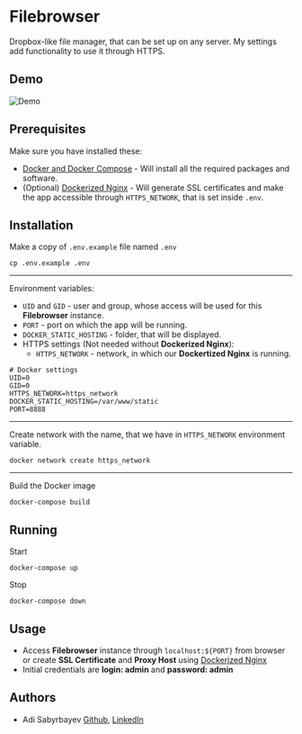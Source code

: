 # Filebrowser

Dropbox-like file manager, that can be set up on any server. My settings add functionality to use it through HTTPS.

## Demo

![Demo](https://user-images.githubusercontent.com/5447088/50716739-ebd26700-107a-11e9-9817-14230c53efd2.gif)

## Prerequisites

Make sure you have installed these:
- [Docker and Docker Compose](https://phoenixnap.com/kb/install-docker-compose-on-ubuntu-20-04) - Will install all the required packages and software.
- (Optional) [Dockerized Nginx](https://github.com/madrigals1/nginx_proxy_manager) - Will generate SSL certificates and make the app accessible through `HTTPS_NETWORK`, that is set inside `.env`.

## Installation

Make a copy of `.env.example` file named `.env`

```shell script
cp .env.example .env
```

---

Environment variables:
- `UID` and `GID` - user and group, whose access will be used for this **Filebrowser** instance.
- `PORT` - port on which the app will be running.
- `DOCKER_STATIC_HOSTING` - folder, that will be displayed.
- HTTPS settings (Not needed without **Dockerized Nginx**):
    - `HTTPS_NETWORK` - network, in which our **Dockertized Nginx** is running. 

```dotenv
# Docker settings
UID=0
GID=0
HTTPS_NETWORK=https_network
DOCKER_STATIC_HOSTING=/var/www/static
PORT=8888
```

---

Create network with the name, that we have in `HTTPS_NETWORK` environment variable.

```shell script
docker network create https_network
```

---

Build the Docker image

```shell script
docker-compose build
```

## Running

Start
```
docker-compose up
```

Stop
```
docker-compose down
```

## Usage

- Access **Filebrowser** instance through `localhost:${PORT}` from browser or create **SSL Certificate** and **Proxy Host** using [Dockerized Nginx](https://github.com/madrigals1/nginx_proxy_manager)
- Initial credentials are **login: admin** and **password: admin**

## Authors
- Adi Sabyrbayev [Github](https://github.com/madrigals1), [LinkedIn](https://www.linkedin.com/in/madrigals1/)
